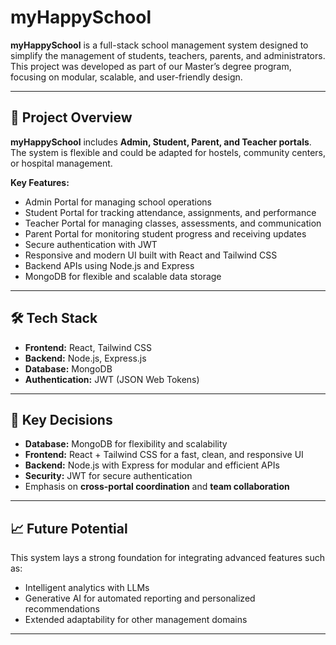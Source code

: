 # myHappySchool

**myHappySchool** is a full-stack school management system designed to simplify the management of students, teachers, parents, and administrators. This project was developed as part of our Master’s degree program, focusing on modular, scalable, and user-friendly design.

---

## 🚀 Project Overview

**myHappySchool** includes **Admin, Student, Parent, and Teacher portals**. The system is flexible and could be adapted for hostels, community centers, or hospital management.

**Key Features:**

- Admin Portal for managing school operations  
- Student Portal for tracking attendance, assignments, and performance  
- Teacher Portal for managing classes, assessments, and communication  
- Parent Portal for monitoring student progress and receiving updates  
- Secure authentication with JWT  
- Responsive and modern UI built with React and Tailwind CSS  
- Backend APIs using Node.js and Express  
- MongoDB for flexible and scalable data storage  

---

## 🛠️ Tech Stack

- **Frontend:** React, Tailwind CSS  
- **Backend:** Node.js, Express.js  
- **Database:** MongoDB  
- **Authentication:** JWT (JSON Web Tokens)  

---

## 🔑 Key Decisions

- **Database:** MongoDB for flexibility and scalability  
- **Frontend:** React + Tailwind CSS for a fast, clean, and responsive UI  
- **Backend:** Node.js with Express for modular and efficient APIs  
- **Security:** JWT for secure authentication  
- Emphasis on **cross-portal coordination** and **team collaboration**  

---

## 📈 Future Potential

This system lays a strong foundation for integrating advanced features such as:  

- Intelligent analytics with LLMs  
- Generative AI for automated reporting and personalized recommendations  
- Extended adaptability for other management domains  

---

